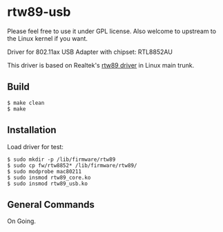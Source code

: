 # rtw89-usb

Please feel free to use it under GPL license.
Also welcome to upstream to the Linux kernel if you want.

Driver for 802.11ax USB Adapter with chipset:
  RTL8852AU 

This driver is based on Realtek's [rtw89 driver](https://github.com/torvalds/linux/tree/master/drivers/net/wireless/realtek/rtw89) in Linux main trunk.

## Build

```console
$ make clean
$ make
```

## Installation

Load driver for test:
```console
$ sudo mkdir -p /lib/firmware/rtw89
$ sudo cp fw/rtw8852* /lib/firmware/rtw89/
$ sudo modprobe mac80211
$ sudo insmod rtw89_core.ko
$ sudo insmod rtw89_usb.ko
```

## General Commands

On Going.

